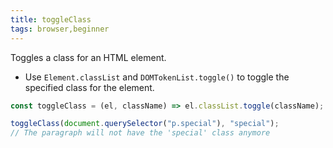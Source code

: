 ```yaml
---
title: toggleClass
tags: browser,beginner
---
```


Toggles a class for an HTML element.

- Use `Element.classList` and `DOMTokenList.toggle()` to toggle the specified class for the element.

```js
const toggleClass = (el, className) => el.classList.toggle(className);
```

```js
toggleClass(document.querySelector("p.special"), "special");
// The paragraph will not have the 'special' class anymore
```
